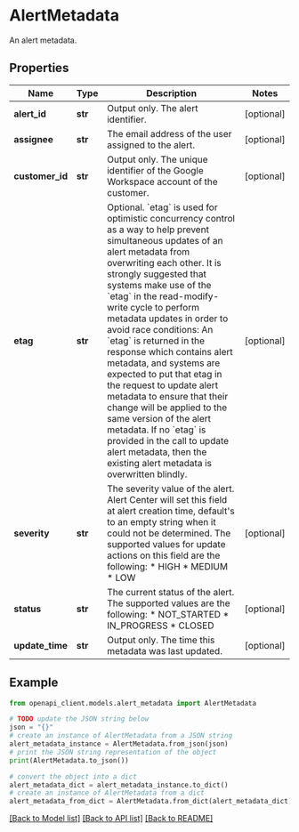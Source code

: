 # AlertMetadata

An alert metadata.

## Properties

Name | Type | Description | Notes
------------ | ------------- | ------------- | -------------
**alert_id** | **str** | Output only. The alert identifier. | [optional] 
**assignee** | **str** | The email address of the user assigned to the alert. | [optional] 
**customer_id** | **str** | Output only. The unique identifier of the Google Workspace account of the customer. | [optional] 
**etag** | **str** | Optional. &#x60;etag&#x60; is used for optimistic concurrency control as a way to help prevent simultaneous updates of an alert metadata from overwriting each other. It is strongly suggested that systems make use of the &#x60;etag&#x60; in the read-modify-write cycle to perform metadata updates in order to avoid race conditions: An &#x60;etag&#x60; is returned in the response which contains alert metadata, and systems are expected to put that etag in the request to update alert metadata to ensure that their change will be applied to the same version of the alert metadata. If no &#x60;etag&#x60; is provided in the call to update alert metadata, then the existing alert metadata is overwritten blindly. | [optional] 
**severity** | **str** | The severity value of the alert. Alert Center will set this field at alert creation time, default&#39;s to an empty string when it could not be determined. The supported values for update actions on this field are the following: * HIGH * MEDIUM * LOW | [optional] 
**status** | **str** | The current status of the alert. The supported values are the following: * NOT_STARTED * IN_PROGRESS * CLOSED | [optional] 
**update_time** | **str** | Output only. The time this metadata was last updated. | [optional] 

## Example

```python
from openapi_client.models.alert_metadata import AlertMetadata

# TODO update the JSON string below
json = "{}"
# create an instance of AlertMetadata from a JSON string
alert_metadata_instance = AlertMetadata.from_json(json)
# print the JSON string representation of the object
print(AlertMetadata.to_json())

# convert the object into a dict
alert_metadata_dict = alert_metadata_instance.to_dict()
# create an instance of AlertMetadata from a dict
alert_metadata_from_dict = AlertMetadata.from_dict(alert_metadata_dict)
```
[[Back to Model list]](../README.md#documentation-for-models) [[Back to API list]](../README.md#documentation-for-api-endpoints) [[Back to README]](../README.md)


